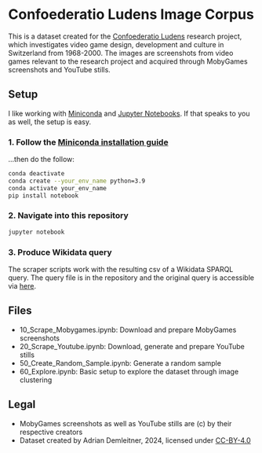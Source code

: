 # Confoederatio Ludens Image Corpus

This is a dataset created for the [Confoederatio Ludens](https://chludens.ch/) research project, which investigates video game design, development and culture in Switzerland from 1968-2000. The images are screenshots from video games relevant to the research project and acquired through MobyGames screenshots and YouTube stills.

## Setup
I like working with [Miniconda](https://docs.anaconda.com/free/miniconda/) and [Jupyter Notebooks](https://jupyter.org/). If that speaks to you as well, the setup is easy.

### 1. Follow the [Miniconda installation guide](https://docs.anaconda.com/miniconda/miniconda-install)

...then do the follow:


```bash
conda deactivate
conda create --your_env_name python=3.9
conda activate your_env_name
pip install notebook
```

### 2. Navigate into this repository

```bash
jupyter notebook
```

### 3. Produce Wikidata query

The scraper scripts work with the resulting csv of a Wikidata SPARQL query. The query file is in the repository and the original query is accessible via [here](https://query.wikidata.org/index.html#SELECT%20DISTINCT%20%3Fitem%0A%20%20%28GROUP_CONCAT%28DISTINCT%20%3FitemLabel%20%3B%20separator%3D%27%2C%27%29%20as%20%3Flabel%29%0A%20%20%28GROUP_CONCAT%28DISTINCT%20YEAR%28%3FpublicationDate%29%20%3B%20separator%3D%27%2C%27%29%20as%20%3Fdate%29%0A%20%20%28GROUP_CONCAT%28DISTINCT%20%3FplatformLabel%20%3B%20separator%3D%27%2C%27%29%20as%20%3Fplatforms%29%0A%20%20%28GROUP_CONCAT%28DISTINCT%20%3FcountryOfOriginLabel%20%3B%20separator%3D%27%2C%27%29%20as%20%3Fcountry_of_origin%29%0A%20%20%28GROUP_CONCAT%28DISTINCT%20%3FmobygamesID%20%3B%20separator%3D%27%2C%27%29%20as%20%3Fmobygames_id%29%0A%20%20%28GROUP_CONCAT%28DISTINCT%20%3FdescribedAtURLLabel%20%3B%20separator%3D%27%2C%27%29%20as%20%3Fyoutube_url%29%0AWHERE%20%7B%0A%20%20%3Fitem%20wdt%3AP31%20wd%3AQ7889%20%3B%0A%20%20%20%20%20%20%20%20wdt%3AP577%20%3FpublicationDate.%0A%0A%20%20%7B%0A%20%20%20%20%3Fitem%20wdt%3AP943%20%7C%20wdt%3AP3080%20%7C%20wdt%3AP86%20%7C%20wdt%3AP57%20%7C%20wdt%3AP50%20%7C%20wdt%3AP287%20%7C%20wdt%3AP162%20%7C%20wdt%3AP767%20%3Fstaff%20.%0A%20%20%20%20%3Fstaff%20wdt%3AP27%20wd%3AQ39%20.%0A%20%20%7D%0A%20%20UNION%0A%20%20%7B%0A%20%20%20%20%3Fitem%20wdt%3AP123%20%7C%20wdt%3AP178%20%3Fcompany%20.%0A%20%20%20%20%3Fcompany%20wdt%3AP17%20wd%3AQ39%20.%0A%20%20%7D%0A%20%20UNION%0A%20%20%7B%0A%20%20%20%20%3Fitem%20wdt%3AP495%20wd%3AQ39%20.%0A%20%20%7D%0A%20%20%0A%20%20OPTIONAL%20%7B%0A%20%20%20%20%3Fitem%20wdt%3AP400%20%3Fplatform%20.%0A%20%20%7D%0A%20%20%0A%20%20OPTIONAL%20%7B%0A%20%20%20%20%3Fitem%20wdt%3AP11688%20%3FmobygamesID%20.%0A%20%20%7D%0A%20%20%0A%20%20OPTIONAL%20%7B%0A%20%20%20%20%3Fitem%20wdt%3AP973%20%3FdescribedAtURL%20.%0A%20%20%20%20FILTER%28contains%28str%28%3FdescribedAtURL%29%2C%27youtube%27%29%29%20.%0A%20%20%7D%0A%20%20%0A%20%20FILTER%20%28%3FpublicationDate%20%3C%20%222000-01-01T00%3A00%3A00Z%22%5E%5Exsd%3AdateTime%29%0A%20%20%0A%20%20SERVICE%20wikibase%3Alabel%20%7B%0A%20%20%20%20bd%3AserviceParam%20wikibase%3Alanguage%20%22en%22%20.%0A%20%20%20%20%0A%20%20%20%20%3Fitem%20rdfs%3Alabel%20%3FitemLabel%20.%0A%20%20%20%20%3Fplatform%20rdfs%3Alabel%20%3FplatformLabel%20.%0A%20%20%20%20%3FcountryOfOrigin%20rdfs%3Alabel%20%3FcountryOfOriginLabel%20.%0A%20%20%20%20%3FdescribedAtURL%20rdfs%3Alabel%20%3FdescribedAtURLLabel%20.%0A%20%20%7D%0A%7D%0AGROUP%20BY%20%3Fitem%0AORDER%20BY%20ASC%28%20%3Fdate%20%29).

## Files

- 10_Scrape_Mobygames.ipynb: Download and prepare MobyGames screenshots
- 20_Scrape_Youtube.ipynb: Download, generate and prepare YouTube stills
- 50_Create_Random_Sample.ipynb: Generate a random sample
- 60_Explore.ipynb: Basic setup to explore the dataset through image clustering

## Legal
- MobyGames screenshots as well as YouTube stills are (c) by their respective creators
- Dataset created by Adrian Demleitner, 2024, licensed under [CC-BY-4.0](LICENSE-CCBY)
